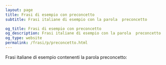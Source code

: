```yaml
---
layout: page
title: Frasi di esempio con preconcetto 
subtitle: Frasi italiane di esempio con la parola  preconcetto

og_title: Frasi di esempio con preconcetto 
og_description: Frasi italiane di esempio con la parola  preconcetto
og_type: website
permalink: /frasi/p/preconcetto.html
---
```


Frasi italiane di esempio contenenti la parola preconcetto:


